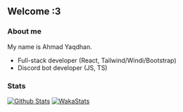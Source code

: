 ## Welcome :3

### About me
My name is Ahmad Yaqdhan.

- Full-stack developer (React, Tailwind/Windi/Bootstrap)
- Discord bot developer (JS, TS)

### Stats
[![Github Stats](https://github-readme-stats.vercel.app/api?username=Mednoob&show_icons=true&theme=dark)](https://github.com/Mednoob)
[![WakaStats](https://github-readme-stats.vercel.app/api/wakatime?username=Mednoob&layout=compact)](https://wakatime.com/@Mednoob)

